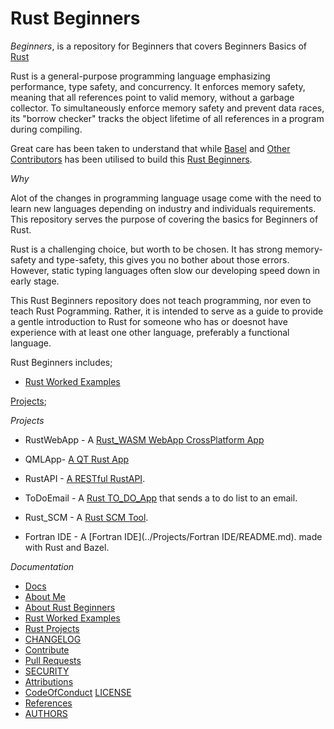 # Rust Beginners

_Beginners_, is a repository for Beginners that covers Beginners Basics of [Rust](#)

Rust is a general-purpose programming language emphasizing performance, type safety, and concurrency. It enforces memory safety, meaning that all references point to valid memory, without a garbage collector. To simultaneously enforce memory safety and prevent data races, its "borrow checker" tracks the object lifetime of all references in a program during compiling.


Great care has been taken to understand that while [Basel](#) and [Other Contributors](##) has been utilised to build this [Rust Beginners](#).

_Why_

Alot of the changes in programming language usage come with the need to learn new languages depending on industry and individuals requirements.
This repository serves the purpose of covering the basics for Beginners of Rust.

Rust is a challenging choice, but worth to be chosen. It has strong memory-safety and type-safety, this gives you no bother about those errors. However, static typing languages often slow our developing speed down in early stage. 

This Rust Beginners repository does not teach programming, nor even to teach Rust Pogramming. Rather, it is intended to serve as a guide to provide a gentle introduction to Rust for someone who has or doesnot have experience with at least one other language, preferably a functional language.

Rust Beginners includes;

* [Rust Worked Examples](https://github.com/josephkb87/Beginners/tree/main/RustWorkedExamples/README.md)
  

[Projects](https://github.com/josephkb87/Beginners/tree/main/Projects/README.md);

_Projects_

* RustWebApp - A [Rust_WASM WebApp CrossPlatform App](../Projects/RustWebApp/README.md) 

* QMLApp- [A QT Rust App](../Projects/QMLAppl/README.md) 

* RustAPI - [A RESTful RustAPI](../Projects/RustAPI/README.md).

* ToDoEmail - A [Rust TO_DO_App](../Projects/ToDoEmail/README.md) that sends a to do list to an email.

* Rust_SCM - A [Rust SCM Tool](../Projects/Rust_SCM/README.md).

* Fortran IDE - A [Fortran IDE](../Projects/Fortran IDE/README.md). made with Rust and Bazel.


_Documentation_

* [Docs](..docs/)
* [About Me](https://github.com/josephkb87)
* [About Rust Beginners](../docs/README.md)
* [Rust Worked Examples](https://github.com/josephkb87/Beginners/tree/main/RustWorkedExamples/README.md)
* [Rust Projects](https://github.com/josephkb87/RustBeginners/tree/main/Projects/README.md)
* [CHANGELOG](../docs/CHANGELOG.md) 
* [Contribute](../docs/CONTRIBUTING.md)
* [Pull Requests](../docs/blob/PRs.md)
* [SECURITY](../docs/SECURITY.md) 
* [Attributions](..docs/Attributions.md) 
* [CodeOfConduct](../docs/CodeOfConduct.md) 
 [LICENSE](../LICENSE.md)
* [References](../docs/References.md)
* [AUTHORS](../docs/AUTHORS.md)

